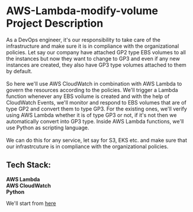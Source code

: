 # AWS-Lambda-modify-volume Project Description

As a DevOps engineer, it's our responsibility to take care of the infrastructure and make sure it is in compliance with the organizational policies. Let say our company have attached GP2 type EBS volumes to all the instances but now they want to change to GP3 and even if any new instances are created, they also have GP3 type volumes attached to them by default. 
</br>
<br/>
So here we'll use AWS CloudWatch in combination with AWS Lambda to govern the resources according to the policies. We'll trigger a Lambda function whenever any EBS voilume is created and with the help of CloudWatch Events, we'll monitor and respond to EBS volumes that are of type GP2 and convert them to type GP3. For the existing ones, we'll verify using AWS Lambda whether it is of type GP3 or not, if it's not then we automatically convert into GP3 type. Inside AWS Lambda functions, we'll use Python as scripting language.
<br/>
<br/>
We can do this for any service, let say for S3, EKS etc. and make sure that our infrastrcuture is in compliance with the organizational policies.

## Tech Stack:

**AWS Lambda**  <br/>
**AWS CloudWatch** <br/>
**Python**

 We'll start from [here](https://github.com/warlock601/AWS-Lambda-modify-volume/blob/1c5e3549f280bdda3be67654ffe32bbfe07474e2/Lambda/function_creation.md)

